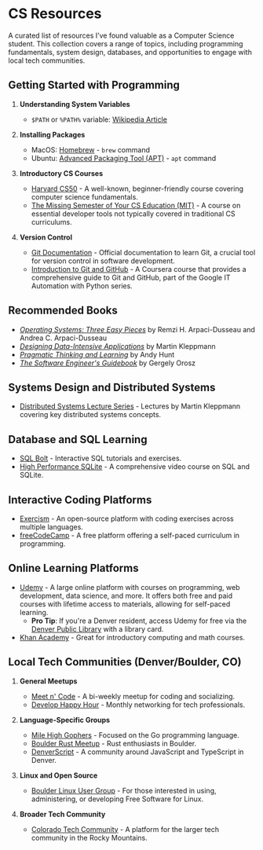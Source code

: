 # CS Resources

A curated list of resources I’ve found valuable as a Computer Science student. This collection covers a range of topics,
including programming fundamentals, system design, databases, and opportunities to engage with local tech communities.

## Getting Started with Programming

1. **Understanding System Variables**
   - `$PATH` or `%PATH%` variable: [Wikipedia Article](<https://en.wikipedia.org/wiki/PATH_(variable)>)
2. **Installing Packages**

   - MacOS: [Homebrew](https://docs.brew.sh/Manpage) - `brew` command
   - Ubuntu: [Advanced Packaging Tool (APT)](https://ubuntu.com/server/docs/package-management) - `apt` command

3. **Introductory CS Courses**

   - [Harvard CS50](https://www.edx.org/cs50) - A well-known, beginner-friendly course covering computer science
     fundamentals.
   - [The Missing Semester of Your CS Education (MIT)](https://missing.csail.mit.edu) - A course on essential developer
     tools not typically covered in traditional CS curriculums.

4. **Version Control**
   - [Git Documentation](https://git-scm.com/docs) - Official documentation to learn Git, a crucial tool for version
     control in software development.
   - [Introduction to Git and GitHub](https://www.coursera.org/learn/introduction-git-github) - A Coursera course that
     provides a comprehensive guide to Git and GitHub, part of the Google IT Automation with Python series.

## Recommended Books

- [_Operating Systems: Three Easy Pieces_](https://pages.cs.wisc.edu/~remzi/OSTEP/) by Remzi H. Arpaci-Dusseau and
  Andrea C. Arpaci-Dusseau
- [_Designing Data-Intensive
  Applications_](https://www.oreilly.com/library/view/designing-data-intensive-applications/9781491903063/) by Martin
  Kleppmann
- [_Pragmatic Thinking and Learning_](https://pragprog.com/titles/ahptl/pragmatic-thinking-and-learning/) by Andy Hunt
- [_The Software Engineer's Guidebook_](https://www.engguidebook.com/) by Gergely Orosz

## Systems Design and Distributed Systems

- [Distributed Systems Lecture Series](https://www.youtube.com/watch?v=UEAMfLPZZhE&list=PLeKd45zvjcDFUEv_ohr_HdUFe97RItdiB) -
  Lectures by Martin Kleppmann covering key distributed systems concepts.

## Database and SQL Learning

- [SQL Bolt](https://sqlbolt.com/) - Interactive SQL tutorials and exercises.
- [High Performance SQLite](https://highperformancesqlite.com/) - A comprehensive video course on SQL and SQLite.

## Interactive Coding Platforms

- [Exercism](https://exercism.org/) - An open-source platform with coding exercises across multiple languages.
- [freeCodeCamp](https://www.freecodecamp.org/) - A free platform offering a self-paced curriculum in programming.

## Online Learning Platforms

- [Udemy](https://www.udemy.com/) - A large online platform with courses on programming, web development, data science,
  and more. It offers both free and paid courses with lifetime access to materials, allowing for self-paced learning.
  - **Pro Tip**: If you're a Denver resident, access Udemy for free via
    the [Denver Public Library](https://www.denverlibrary.org/udemy) with a library card.
- [Khan Academy](https://www.khanacademy.org/) - Great for introductory computing and math courses.

## Local Tech Communities (Denver/Boulder, CO)

1. **General Meetups**

   - [Meet n' Code](https://www.meetup.com/Meet-n-Code/) - A bi-weekly meetup for coding and socializing.
   - [Develop Happy Hour](https://www.meetup.com/develop-happy-hour/) - Monthly networking for tech professionals.

2. **Language-Specific Groups**

   - [Mile High Gophers](https://www.meetup.com/denver-go-language-user-group/) - Focused on the Go programming
     language.
   - [Boulder Rust Meetup](https://www.meetup.com/boulder-rust-meetup/) - Rust enthusiasts in Boulder.
   - [DenverScript](https://denverscript.com/) - A community around JavaScript and TypeScript in Denver.

3. **Linux and Open Source**

   - [Boulder Linux User Group](https://www.lug.boulder.co.us/) - For those interested in using, administering, or
     developing Free Software for Linux.

4. **Broader Tech Community**
   - [Colorado Tech Community](https://coloradotech.community/) - A platform for the larger tech community in the Rocky
     Mountains.
